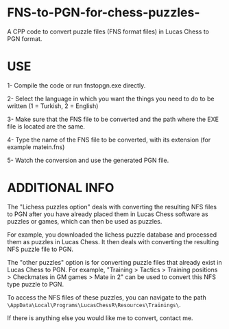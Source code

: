 # FNS-to-PGN-for-chess-puzzles-
A CPP code to convert puzzle files (FNS format files) in Lucas Chess to PGN format.


# USE
1- Compile the code or run fnstopgn.exe directly.

2- Select the language in which you want the things you need to do to be written (1 = Turkish, 2 = English)

3- Make sure that the FNS file to be converted and the path where the EXE file is located are the same.

4- Type the name of the FNS file to be converted, with its extension (for example matein.fns)

5- Watch the conversion and use the generated PGN file.


# ADDITIONAL INFO

The "Lichess puzzles option" deals with converting the resulting NFS files to PGN after you have already placed them in Lucas Chess software as puzzles or games, which can then be used as puzzles.

For example, you downloaded the lichess puzzle database and processed them as puzzles in Lucas Chess. It then deals with converting the resulting NFS puzzle file to PGN.

The "other puzzles" option is for converting puzzle files that already exist in Lucas Chess to PGN.
For example, "Training > Tactics > Training positions > Checkmates in GM games > Mate in 2" can be used to convert this NFS type puzzle to PGN.

To access the NFS files of these puzzles, you can navigate to the path ```\AppData\Local\Programs\LucasChessR\Resources\Trainings\```.

If there is anything else you would like me to convert, contact me.
